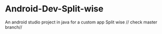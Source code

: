 # Android-Dev-Split-wise
An android studio project in java for a custom app Split wise
  // check master branch//
